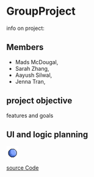 # GroupProject
info on project:
## Members
* Mads McDougal,
* Sarah Zhang,
*  Aayush Silwal,
*  Jenna Tran,

## project objective
features and goals


## UI and logic planning


![Gameplay](https://github.com/olmpyia/GroupProject/blob/main/images/Ball.png)


[source Code]()
